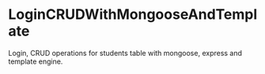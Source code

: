 # LoginCRUDWithMongooseAndTemplate
Login, CRUD operations for students table with mongoose, express and template engine.

